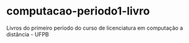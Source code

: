 computacao-periodo1-livro
=========================

Livros do primeiro período do curso de licenciatura em computação a distância - UFPB
